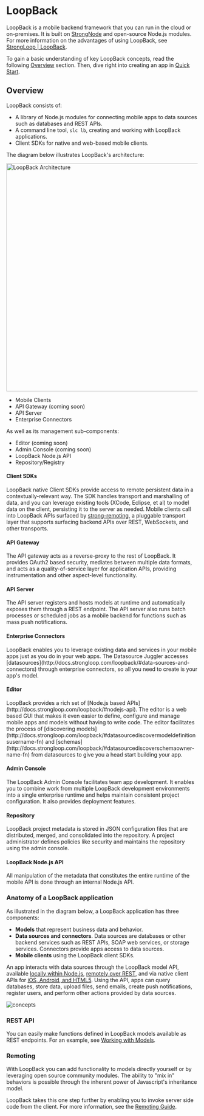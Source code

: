 <h1> LoopBack</h1>

LoopBack is a mobile backend framework that you can run in the cloud or on-premises.
It is built on [StrongNode](http://strongloop.com/strongloop-suite/strongnode/) and open-source Node.js modules. For more information on the advantages of using LoopBack, see [StrongLoop | LoopBack](http://strongloop.com/strongloop-suite/loopback/).

To gain a basic understanding of key LoopBack concepts, read the following [Overview](#overview) section.  Then, dive right into creating an app in [Quick Start](#quick-start).

## Overview

LoopBack consists of:

* A library of Node.js modules for connecting mobile apps to data sources such as databases and REST APIs.
* A command line tool, `slc lb`, creating and working with LoopBack applications.
* Client SDKs for native and web-based mobile clients.

The diagram below illustrates LoopBack's architecture:

<img src="/loopback/assets/loopback_ov.png" alt="LoopBack Architecture" width="600">

-  Mobile Clients
- API Gateway (coming soon)
- API Server
- Enterprise Connectors

As well as its management sub-components:

- Editor (coming soon)
- Admin Console (coming soon)
- LoopBack Node.js API
- Repository/Registry

<h4> Client SDKs </h4>

LoopBack native Client SDKs provide access to remote
persistent data in a contextually-relevant way. The SDK handles transport and marshalling of data, 
and you can leverage existing tools (XCode, Eclipse, et al) to model data on the client,
persisting it to the server as needed.
Mobile clients call into LoopBack APIs surfaced by [strong-remoting](/strong-remoting), a pluggable transport
layer that supports surfacing backend APIs over REST, WebSockets, and other transports.

<h4> API Gateway </h4>
The  API gateway acts as a reverse-proxy to the rest of LoopBack.  It provides OAuth2 based security, mediates between
multiple data formats, and acts as a quality-of-service layer for application APIs, providing instrumentation and other aspect-level functionality.  <!-- what does "aspect level" mean -->

<h4>  API Server </h4>
The API server registers and hosts models at runtime and automatically exposes them through a REST endpoint.
The API server also runs batch processes or scheduled jobs as a
mobile backend for functions such as mass push notifications.

<h4> Enterprise Connectors </h4>
LoopBack enables you to leverage existing data and services 
in your mobile apps just as you do in your web apps.  The Datasource Juggler
accesses [datasources](http://docs.strongloop.com/loopback/#data-sources-and-connectors) through enterprise connectors, so all you need to create is your app's model.

<h4> Editor </h4>
LoopBack provides a rich set of [Node.js based APIs](http://docs.strongloop.com/loopback/#nodejs-api).
The editor is a web based GUI that makes it even easier to define,
configure and manage mobile apps and models without having to
write code.  The editor facilitates the process of
[discovering models](http://docs.strongloop.com/loopback/#datasourcediscovermodeldefinitionsusername-fn) and [schemas](http://docs.strongloop.com/loopback/#datasourcediscoverschemaowner-name-fn)
from datasources to give you a head start building your app.

<h4> Admin Console </h4>
The LoopBack Admin Console facilitates team app development. 
It enables you to combine work from multiple LoopBack
development environments into a single enterprise runtime and 
helps maintain consistent project configuration. It also provides deployment features.

<h4> Repository </h4>
LoopBack project metadata is stored in JSON configuration files that are distributed, merged, and
consolidated into the repository.  
A project administrator defines policies like security and maintains the repository using the admin
console.

<h4> LoopBack Node.js API </h4>
All manipulation of the metadata that constitutes the entire runtime
of the mobile API is done through an internal Node.js API.  

### Anatomy of a LoopBack application

As illustrated in the diagram below, a LoopBack application has three components:

+ **Models** that represent business data and behavior.
+ **Data sources and connectors**.  Data sources are databases or other backend services such as REST APIs, SOAP web services, or storage services.   Connectors provide apps access to data sources. 
+ **Mobile clients** using the LoopBack client SDKs.

An app interacts with data sources through the LoopBack model API, available
[locally within Node.js](#model), [remotely over REST](#rest-api), and via native client
APIs for [iOS, Android, and HTML5](#mobile-clients).  Using the API, apps can query databases, store data, upload files, send emails, create push notifications, register users, and perform other actions provided by data sources.

![concepts](assets/loopback-concepts.png "LoopBack Concepts")

<h3>REST API</h3>

You can easily make functions defined in LoopBack models available as REST endpoints. 
For an example, see [Working with Models](#working-with-models).

<h3> Remoting</h3>

With LoopBack you can add functionality to models directly yourself or by leveraging open source
community modules.  The ability to "mix in" behaviors is possible through the inherent power of Javascript's inheritance model.

LoopBack takes this one step further by enabling you to invoke server side code from the client.
For more information, see the [Remoting Guide](/strong-remoting).
